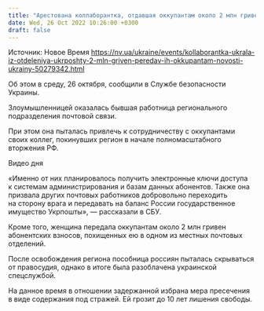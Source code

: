 ```yaml
---
title: "Арестована коллаборантка, отдавшая оккупантам около 2 млн гривен, украденных ею в Укрпоште"
date: Wed, 26 Oct 2022 10:26:00 +0300
draft: false
---
```

Источник: Новое Время https://nv.ua/ukraine/events/kollaborantka-ukrala-iz-otdeleniya-ukrposhty-2-mln-griven-peredav-ih-okkupantam-novosti-ukrainy-50279342.html


Об этом в среду, 26 октября, сообщили в Службе безопасности Украины.

Злоумышленницей оказалась бывшая работница регионального подразделения почтовой связи.

При этом она пыталась привлечь к сотрудничеству с оккупантами своих коллег, покинувших регион в начале полномасштабного вторжения РФ.

 Видео дня   

«Именно от них планировалось получить электронные ключи доступа к системам администрирования и базам данных абонентов. Также она призвала других почтовых работников добровольно переходить на сторону врага и передавать на баланс России государственное имущество Укрпошты», — рассказали в СБУ.

Кроме того, женщина передала оккупантам около 2 млн гривен абонентских взносов, похищенных ею в одном из местных почтовых отделений.

После освобождения региона пособница россиян пыталась скрываться от правосудия, однако в итоге была разоблачена украинской спецслужбой.

На данное время в отношении задержанной избрана мера пресечения в виде содержания под стражей. Ей грозит до 10 лет лишения свободы.

